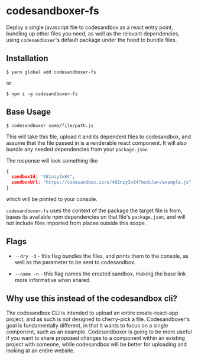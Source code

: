 # codesandboxer-fs

Deploy a single javascript file to codesandbox as a react entry point, bundling up other files you need, as well as the relevant dependencies, using `codesandboxer`'s default package under the hood to bundle files.

## Installation

```
$ yarn global add codesandboxer-fs
```

or

```
$ npm i -g codesandboxer-fs
```

## Base Usage

```
$ codesandboxer some/file/path.js
```

This will take this file, upload it and its dependent files to codesandbox, and assume that the file passed in is a renderable react component. It will also bundle any needed dependencies from your `package.json`

The response will look something like

```json
{
  sandboxId: "481nzy3v84",
  sandboxUrl: "https://codesandbox.io/s/481nzy3v84?module=/example.js"
}
```

which will be printed to your console.

`codesandboxer-fs` uses the context of the package the target file is from, bases its available npm dependencies on that file's `package.json`, and will not include files imported from places outside this scope.

## Flags

* `--dry -d` - this flag bundles the files, and prints them to the console, as well as the parameter to be sent to codesandbox.

* `--name -n` - this flag names the created sandbox, making the base link more informative when shared.

## Why use this instead of the codesandbox cli?

The codesandbox CLI is intended to upload an entire create-react-app project, and as such is not designed to cherry-pick a file. Codesandboxer's goal is fundamentally different, in that it wants to focus on a single component, such as an example. Codesandboxer is going to be more useful if you want to share proposed changes to a component within an existing project with someone, while codesandbox will be better for uploading and looking at an entire website.

